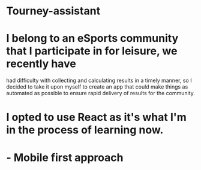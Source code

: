 # Tourney-assistant

# I belong to an eSports community that I participate in for leisure, we recently have
had difficulty with collecting and calculating results in a timely manner, so I decided 
to take it upon myself to create an app that could make things as automated as possible
to ensure rapid delivery of results for the community.

# I opted to use React as it's what I'm in the process of learning now.

# - Mobile first approach
